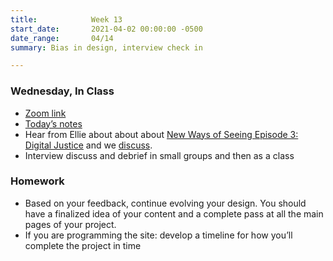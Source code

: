 ```yaml
---
title:            Week 13
start_date:       2021-04-02 00:00:00 -0500
date_range:       04/14
summary: Bias in design, interview check in

---
```


### Wednesday, In Class
- [Zoom link](https://zoom.us/j/7047994536?pwd=RThBZ0oyWHd5M2RZcmFNQUVwUFJHUT09)
- [Today&rsquo;s notes](https://paper.dropbox.com/doc/Penn-Week-13a-Interview-Check-In--BIybSvEgGei0ZHJALo~nVwBiAQ-6KoXzJNPpKnx8Sp5Lop5p)
- Hear from Ellie about about about [New Ways of Seeing Episode 3: Digital Justice](https://www.bbc.co.uk/sounds/play/m0004mc4) and we [discuss](https://paper.dropbox.com/doc/Penn-Art-of-Web-S21-Reading-Reflections--BDZ0zkddIHdHnjlunCHHcLmVAQ-S1JiF65jZGoyxtwx4EUPf).
- Interview discuss and debrief in small groups and then as a class


### Homework
- Based on your feedback, continue evolving your design. You should have a finalized idea of your content and a complete pass at all the main pages of your project.
- If you are programming the site: develop a timeline for how you&rsquo;ll complete the project in time
